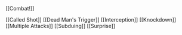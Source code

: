 [[Combat!]]

[[Called Shot]]
[[Dead Man's Trigger]]
[[Interception]]
[[Knockdown]]
[[Multiple Attacks]]
[[Subduing]]
[[Surprise]]